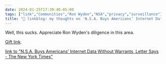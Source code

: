 ```yaml
---
date: 2024-01-25T17:39:40-05:00
tags: ["link","Communities","Ron Wyden","NSA","privacy","surveillance"]
title: "🔗 linkblog: my thoughts on 'N.S.A. Buys Americans’ Internet Data Without Warrants, Letter Says - The New York Times'"
---
```

Well, this sucks. Appreciate Ron Wyden's diligence in this area.

[Gift link](https://www.nytimes.com/2024/01/25/us/politics/nsa-internet-privacy-warrant.html?unlocked_article_code=1.QU0.B3-f.5y68xxr9fNfe&smid=url-share).

[link to "N.S.A. Buys Americans’ Internet Data Without Warrants, Letter Says - The New York Times"](https://www.nytimes.com/2024/01/25/us/politics/nsa-internet-privacy-warrant.html)